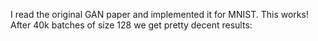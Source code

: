 I read the original GAN paper and implemented it for MNIST. This works! After 40k batches of size 128 we get pretty decent results:

